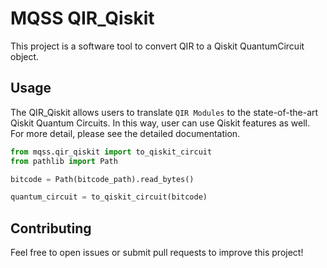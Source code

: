 # MQSS QIR_Qiskit

This project is a software tool to convert QIR to a Qiskit QuantumCircuit object.

## Usage
The QIR_Qiskit allows users to translate `QIR Modules` to the state-of-the-art Qiskit Quantum Circuits. In this way, user can use Qiskit features as well.
For more detail, please see the detailed documentation.

```python
from mqss.qir_qiskit import to_qiskit_circuit
from pathlib import Path

bitcode = Path(bitcode_path).read_bytes()

quantum_circuit = to_qiskit_circuit(bitcode)
```


## Contributing

Feel free to open issues or submit pull requests to improve this project!
